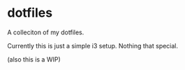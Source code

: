 # dotfiles
A colleciton of my dotfiles.

Currently this is just a simple i3 setup. Nothing that special. 

(also this is a WIP)
